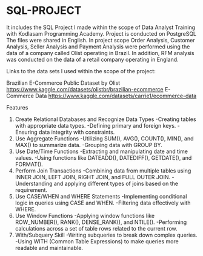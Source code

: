 # SQL-PROJECT

It includes the SQL Project I made within the scope of Data Analyst Training with Kodlasam Programming Academy. Project is conducted on PostgreSQL The files were shared in  English. In project scope Order Analysis, Customer Analysis, Seller Analysis and Payment Analysis were performed using the data of a company called Olist operating in Brazil. In addition, RFM analysis was conducted on the data of a retail company operating in England.

Links to the data sets I used within the scope of the project:

Brazilian E-Commerce Public Dataset by Olist https://www.kaggle.com/datasets/olistbr/brazilian-ecommerce
E-Commerce Data https://www.kaggle.com/datasets/carrie1/ecommerce-data

Features

1. Create Relational Databases and Recognize Data Types
-Creating tables with appropriate data types.
-Defining primary and foreign keys.
-Ensuring data integrity with constraints.
2. Use Aggregate Functions
-Utilizing SUM(), AVG(), COUNT(), MIN(), and MAX() to summarize data.
-Grouping data with GROUP BY.
3. Use Date/Time Functions
-Extracting and manipulating date and time values.
-Using functions like DATEADD(), DATEDIFF(), GETDATE(), and FORMAT().
4. Perform Join Transactions
-Combining data from multiple tables using INNER JOIN, LEFT JOIN, RIGHT JOIN, and FULL OUTER JOIN.
-Understanding and applying different types of joins based on the requirement.
5. Use CASE/WHEN and WHERE Statements
-Implementing conditional logic in queries using CASE and WHEN.
-Filtering data effectively with WHERE.
6. Use Window Functions
-Applying window functions like ROW_NUMBER(), RANK(), DENSE_RANK(), and NTILE().
-Performing calculations across a set of table rows related to the current row.
7. With/Subquery Skill
-Writing subqueries to break down complex queries.
-Using WITH (Common Table Expressions) to make queries more readable and maintainable.

